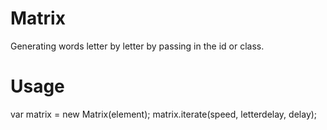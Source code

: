 # Matrix
Generating words letter by letter by passing in the id or class.

# Usage
var matrix = new Matrix(element);
matrix.iterate(speed, letterdelay, delay);

